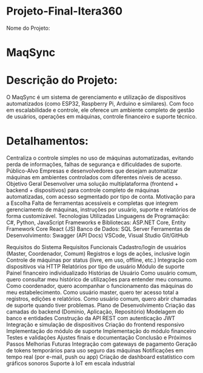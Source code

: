 # Projeto-Final-Itera360

Nome do Projeto:
  # MaqSync
  
# Descrição do Projeto: 
  O MaqSync é um sistema de gerenciamento e utilização de dispositivos automatizados (como ESP32, Raspberry Pi, Arduino e similares). 
  Com foco em escalabilidade e controle, ele oferece um ambiente completo de gestão de usuários, operações em máquinas, controle financeiro e suporte técnico.

# Detalhamentos: 
  Centraliza o controle simples no uso de máquinas automatizadas, evitando perda de informações, falhas de segurança e dificuldades de suporte.
Público-Alvo Empresas e desenvolvedores que desejam automatizar máquinas em ambientes controlados com diferentes níveis de acesso.
Objetivo Geral Desenvolver uma solução multiplataforma (frontend + backend + dispositivos) para controle completo de máquinas automatizadas, com acesso segmentado por tipo de conta.
Motivação para a Escolha Falta de ferramentas acessíveis e completas que integrem gerenciamento de máquinas, instruções por usuário, suporte e relatórios de forma customizável.
Tecnologias Utilizadas Linguagens de Programação: C#, Python, JavaScript Frameworks e Bibliotecas: ASP.NET Core, 
Entity Framework Core React (JS) Banco de Dados: SQL Server Ferramentas de Desenvolvimento: Swagger (API Docs) VSCode, Visual Studio Git/GitHub

Requisitos do Sistema Requisitos Funcionais Cadastro/login de usuários (Master, Coordenador, Comum) Registros e logs de ações, inclusive login Controle de máquinas por status 
(livre, em uso, offline, etc.) Integração com dispositivos via HTTP Relatórios por tipo de usuário Módulo de suporte Painel financeiro individualizado
Histórias de Usuário Como usuário comum, quero consultar meu histórico de utilizações para entender meu consumo. Como coordenador, 
quero acompanhar o funcionamento das máquinas do meu estabelecimento. Como usuário master, quero ter acesso total a registros, edições e relatórios. 
Como usuário comum, quero abrir chamadas de suporte quando tiver problemas.
Plano de Desenvolvimento Criação das camadas do backend (Domínio, Aplicação, Repositório) Modelagem do banco e entidades Construção da API REST 
com autenticação JWT Integração e simulação de dispositivos Criação do frontend responsivo Implementação do módulo de suporte Implementação do módulo financeiro Testes e validações Ajustes finais e documentação
Conclusão e Próximos Passos Melhorias Futuras Integração com gateways de pagamento Geração de tokens temporários para uso seguro das máquinas 
Notificações em tempo real (por e-mail, push ou app) Criação de dashboard estatístico com gráficos sonoros Suporte à IoT em escala industrial
